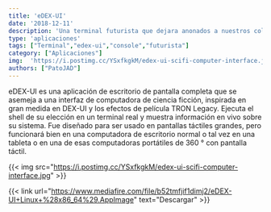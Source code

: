 ```yaml
---
title: 'eDEX-UI'
date: '2018-12-11'
description: 'Una terminal futurista que dejara anonados a nuestros colegas'
type: 'aplicaciones'
tags: ["Terminal","edex-ui","console","futurista"]
category: ["Aplicaciones"]
img:  'https://i.postimg.cc/YSxfkgkM/edex-ui-scifi-computer-interface.jpg'
authors: ["PatoJAD"]
---
```


eDEX-UI es una aplicación de escritorio de pantalla completa que se asemeja a una interfaz de computadora de ciencia ficción, inspirada en gran medida en DEX-UI y los efectos de película TRON Legacy. Ejecuta el shell de su elección en un terminal real y muestra información en vivo sobre su sistema. Fue diseñado para ser usado en pantallas táctiles grandes, pero funcionará bien en una computadora de escritorio normal o tal vez en una tableta o en una de esas computadoras portátiles de 360 ° con pantalla táctil.

{{< img src="https://i.postimg.cc/YSxfkgkM/edex-ui-scifi-computer-interface.jpg" >}}





{{< link url="https://www.mediafire.com/file/b52tmfjif1dimj2/eDEX-UI+Linux+%28x86_64%29.AppImage" text="Descargar" >}}
